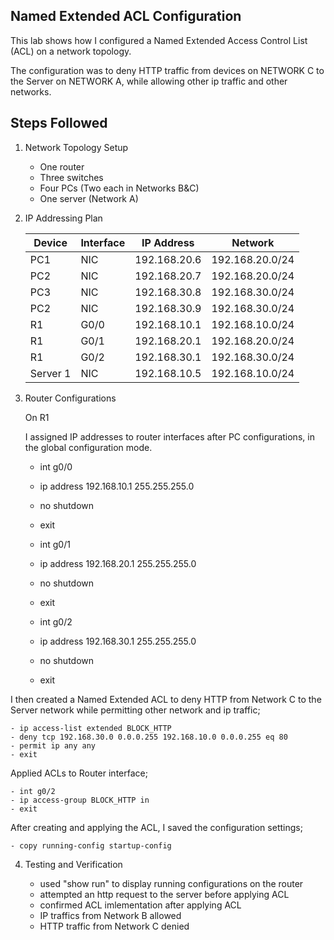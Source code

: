 ## Named Extended ACL Configuration

This lab shows how I configured a Named Extended Access Control List (ACL) on a network topology.

The configuration was to deny HTTP traffic from devices on NETWORK C to the Server on NETWORK A, while allowing other ip traffic and other networks.

## Steps Followed
1. Network Topology Setup
    - One router
    - Three switches
    - Four PCs (Two each in Networks B&C)
    - One server (Network A)


2. IP Addressing Plan
   
    | Device | Interface | IP Address | Network |
    |---------|------------|-------------|----------|
    | PC1 | NIC | 192.168.20.6 | 192.168.20.0/24 |
    | PC2 | NIC | 192.168.20.7 | 192.168.20.0/24 |
    | PC3 | NIC | 192.168.30.8 | 192.168.30.0/24 |
    | PC2 | NIC | 192.168.30.9 | 192.168.30.0/24 |
    | R1 | G0/0 | 192.168.10.1 | 192.168.10.0/24 |
    | R1 | G0/1 | 192.168.20.1 | 192.168.20.0/24 |
    | R1 | G0/2 | 192.168.30.1 | 192.168.30.0/24 |
    | Server 1 | NIC | 192.168.10.5 | 192.168.10.0/24 |


3. Router Configurations

   On R1
  
   I assigned IP addresses to router interfaces after PC configurations, in the global configuration mode.

    - int g0/0
    - ip address 192.168.10.1 255.255.255.0
    - no shutdown
    - exit
    


    - int g0/1
    - ip address 192.168.20.1 255.255.255.0
    - no shutdown
    - exit



    - int g0/2
    - ip address 192.168.30.1 255.255.255.0
    - no shutdown
    - exit
      

  I then created a Named Extended ACL to deny HTTP from Network C to the Server network while permitting other network and ip traffic;
    
    - ip access-list extended BLOCK_HTTP
    - deny tcp 192.168.30.0 0.0.0.255 192.168.10.0 0.0.0.255 eq 80
    - permit ip any any
    - exit

  Applied ACLs to Router interface;

    - int g0/2
    - ip access-group BLOCK_HTTP in
    - exit 

  After creating and applying the ACL, I saved the configuration settings;

    - copy running-config startup-config

4. Testing and Verification

    - used "show run" to display running configurations on the router
    - attempted an http request to the server before applying ACL
    - confirmed ACL imlementation after applying ACL
    - IP traffics from Network B allowed
    - HTTP traffic from Network C denied 
